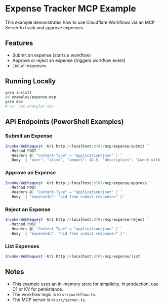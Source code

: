 # Expense Tracker MCP Example

This example demonstrates how to use Cloudflare Workflows via an MCP Server to track and approve expenses.

## Features

- Submit an expense (starts a workflow)
- Approve or reject an expense (triggers workflow event)
- List all expenses

## Running Locally

```sh
yarn install
cd examples/expense-mcp
yarn dev
# or: npx wrangler dev
```

## API Endpoints (PowerShell Examples)

### Submit an Expense

```powershell
Invoke-WebRequest -Uri http://localhost:8787/mcp/expense/submit `
  -Method POST `
  -Headers @{ "Content-Type" = "application/json" } `
  -Body '{ "user": "alice", "amount": 42.5, "description": "Lunch with client" }'
```

### Approve an Expense

```powershell
Invoke-WebRequest -Uri http://localhost:8787/mcp/expense/approve `
  -Method POST `
  -Headers @{ "Content-Type" = "application/json" } `
  -Body '{ "expenseId": "<id from submit response>" }'
```

### Reject an Expense

```powershell
Invoke-WebRequest -Uri http://localhost:8787/mcp/expense/reject `
  -Method POST `
  -Headers @{ "Content-Type" = "application/json" } `
  -Body '{ "expenseId": "<id from submit response>" }'
```

### List Expenses

```powershell
Invoke-WebRequest -Uri http://localhost:8787/mcp/expense/list
```

## Notes

- This example uses an in-memory store for simplicity. In production, use D1 or KV for persistence.
- The workflow logic is in `src/workflow.ts`.
- The MCP server is in `src/server.ts`. 